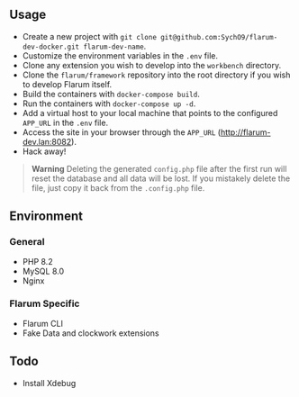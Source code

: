 ## Usage

* Create a new project with `git clone git@github.com:SychO9/flarum-dev-docker.git flarum-dev-name`.
* Customize the environment variables in the `.env` file.
* Clone any extension you wish to develop into the `workbench` directory.
* Clone the `flarum/framework` repository into the root directory if you wish to develop Flarum itself.
* Build the containers with `docker-compose build`.
* Run the containers with `docker-compose up -d`.
* Add a virtual host to your local machine that points to the configured `APP_URL` in the `.env` file.
* Access the site in your browser through the `APP_URL` (http://flarum-dev.lan:8082).
* Hack away!

> **Warning**
> Deleting the generated `config.php` file after the first run will reset the database and all data will be lost. If you mistakely delete the file, just copy it back from the `.config.php` file.

## Environment

### General
* PHP 8.2
* MySQL 8.0
* Nginx

### Flarum Specific
* Flarum CLI
* Fake Data and clockwork extensions

## Todo
* Install Xdebug
